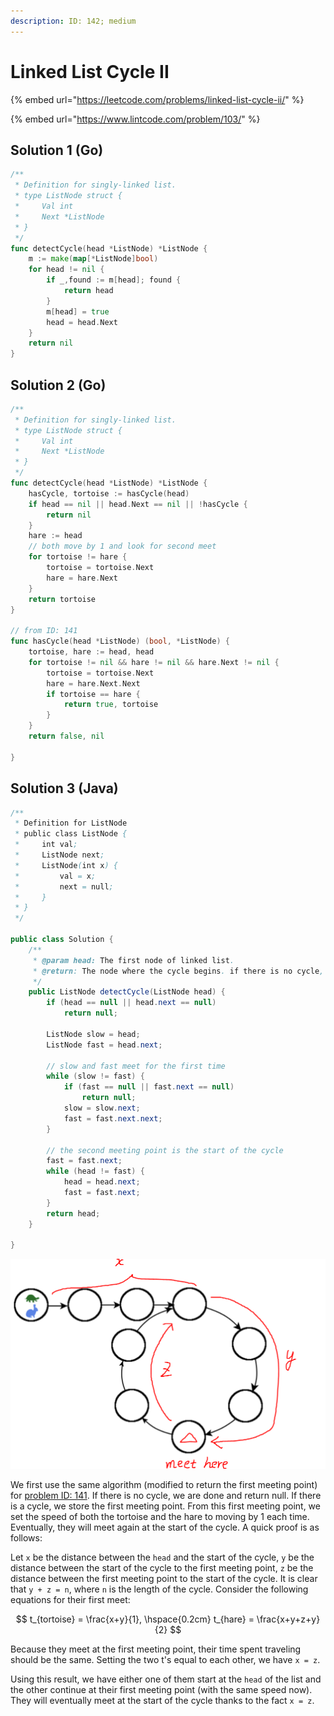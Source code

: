 ```yaml
---
description: ID: 142; medium
---
```

# Linked List Cycle II

{% embed url="https://leetcode.com/problems/linked-list-cycle-ii/" %}

{% embed url="https://www.lintcode.com/problem/103/" %}

## Solution 1 (Go)

```go
/**
 * Definition for singly-linked list.
 * type ListNode struct {
 *     Val int
 *     Next *ListNode
 * }
 */
func detectCycle(head *ListNode) *ListNode {
    m := make(map[*ListNode]bool)
    for head != nil {
        if _,found := m[head]; found {
            return head
        }
        m[head] = true
        head = head.Next
    }
    return nil
}
```

## Solution 2 (Go)

```go
/**
 * Definition for singly-linked list.
 * type ListNode struct {
 *     Val int
 *     Next *ListNode
 * }
 */
func detectCycle(head *ListNode) *ListNode {
    hasCycle, tortoise := hasCycle(head)
    if head == nil || head.Next == nil || !hasCycle {
        return nil
    }
    hare := head
    // both move by 1 and look for second meet
    for tortoise != hare {
        tortoise = tortoise.Next
        hare = hare.Next
    }
    return tortoise
}

// from ID: 141
func hasCycle(head *ListNode) (bool, *ListNode) {
    tortoise, hare := head, head
    for tortoise != nil && hare != nil && hare.Next != nil {
        tortoise = tortoise.Next
        hare = hare.Next.Next
        if tortoise == hare {
            return true, tortoise
        }
    }
    return false, nil
    
}
```

## Solution 3 (Java)

```java
/**
 * Definition for ListNode
 * public class ListNode {
 *     int val;
 *     ListNode next;
 *     ListNode(int x) {
 *         val = x;
 *         next = null;
 *     }
 * }
 */

public class Solution {
    /**
     * @param head: The first node of linked list.
     * @return: The node where the cycle begins. if there is no cycle, return null
     */
    public ListNode detectCycle(ListNode head) {
        if (head == null || head.next == null)
            return null;

        ListNode slow = head;
        ListNode fast = head.next;
        
        // slow and fast meet for the first time
        while (slow != fast) {
            if (fast == null || fast.next == null)
                return null;
            slow = slow.next;
            fast = fast.next.next;
        }

        // the second meeting point is the start of the cycle
        fast = fast.next;
        while (head != fast) {
            head = head.next;
            fast = fast.next;
        }
        return head;
    }

}
```

![Example](../../.gitbook/assets/142.PNG)

We first use the same algorithm (modified to return the first meeting point) for [problem ID: 141](linked-list-cycle.md#solution-2). If there is no cycle, we are done and return null. If there is a cycle, we store the first meeting point. From this first meeting point, we set the speed of both the tortoise and the hare to moving by 1 each time. Eventually, they will meet again at the start of the cycle. A quick proof is as follows:

Let `x` be the distance between the `head` and the start of the cycle, `y` be the distance between the start of the cycle to the first meeting point, `z` be the distance between the first meeting point to the start of the cycle. It is clear that `y + z = n`, where `n` is the length of the cycle. Consider the following equations for their first meet:

$$
t_{tortoise} = \frac{x+y}{1}, \hspace{0.2cm} t_{hare} = \frac{x+y+z+y}{2}
$$

Because they meet at the first meeting point, their time spent traveling should be the same. Setting the two t's equal to each other, we have `x = z`.

Using this result, we have either one of them start at the `head` of the list and the other continue at their first meeting point (with the same speed now). They will eventually meet at the start of the cycle thanks to the fact `x = z`.
